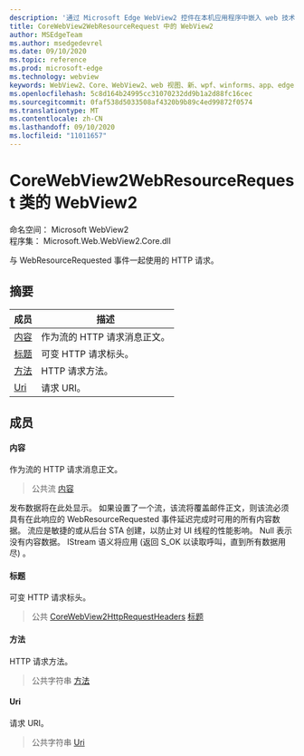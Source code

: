 ```yaml
---
description: '通过 Microsoft Edge WebView2 控件在本机应用程序中嵌入 web 技术 (HTML、CSS 和 JavaScript) '
title: CoreWebView2WebResourceRequest 中的 WebView2
author: MSEdgeTeam
ms.author: msedgedevrel
ms.date: 09/10/2020
ms.topic: reference
ms.prod: microsoft-edge
ms.technology: webview
keywords: WebView2、Core、WebView2、web 视图、新、wpf、winforms、app、edge、CoreWebView2、CoreWebView2Controller、浏览器控件、边缘 html、、浏览器控件、边缘 html、WebView2
ms.openlocfilehash: 5c8d164b24995cc31070232dd9b1a2d88fc16cec
ms.sourcegitcommit: 0faf538d5033508af4320b9b89c4ed99872f0574
ms.translationtype: MT
ms.contentlocale: zh-CN
ms.lasthandoff: 09/10/2020
ms.locfileid: "11011657"
---
```

# CoreWebView2WebResourceRequest 类的 WebView2 

命名空间： Microsoft WebView2 \
程序集： Microsoft.Web.WebView2.Core.dll

与 WebResourceRequested 事件一起使用的 HTTP 请求。

## 摘要

 成员                        | 描述
--------------------------------|---------------------------------------------
[内容](#content) | 作为流的 HTTP 请求消息正文。
[标题](#headers) | 可变 HTTP 请求标头。
[方法](#method) | HTTP 请求方法。
[Uri](#uri) | 请求 URI。

## 成员

#### 内容 

作为流的 HTTP 请求消息正文。

> 公共流 [内容](#content)

发布数据将在此处显示。 如果设置了一个流，该流将覆盖邮件正文，则该流必须具有在此响应的 WebResourceRequested 事件延迟完成时可用的所有内容数据。 流应是敏捷的或从后台 STA 创建，以防止对 UI 线程的性能影响。 Null 表示没有内容数据。 IStream 语义将应用 (返回 S_OK 以读取呼叫，直到所有数据用尽) 。

#### 标题 

可变 HTTP 请求标头。

> 公共 [CoreWebView2HttpRequestHeaders](microsoft-web-webview2-core-corewebview2httprequestheaders.md) [标题](#headers)

#### 方法 

HTTP 请求方法。

> 公共字符串 [方法](#method)

#### Uri 

请求 URI。

> 公共字符串 [Uri](#uri)


